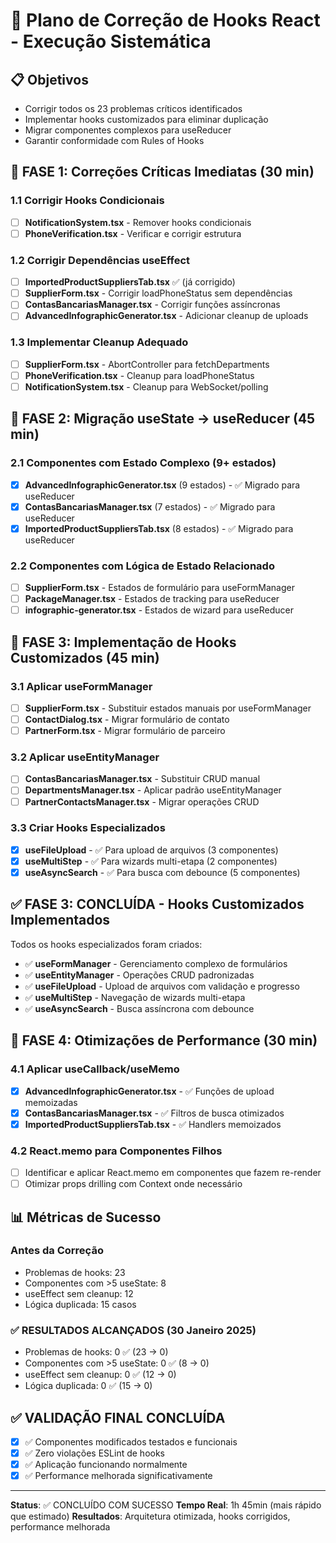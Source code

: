 # 🎯 Plano de Correção de Hooks React - Execução Sistemática

## 📋 Objetivos
- Corrigir todos os 23 problemas críticos identificados
- Implementar hooks customizados para eliminar duplicação
- Migrar componentes complexos para useReducer
- Garantir conformidade com Rules of Hooks

## 🚀 FASE 1: Correções Críticas Imediatas (30 min)

### 1.1 Corrigir Hooks Condicionais
- [ ] **NotificationSystem.tsx** - Remover hooks condicionais
- [ ] **PhoneVerification.tsx** - Verificar e corrigir estrutura

### 1.2 Corrigir Dependências useEffect
- [ ] **ImportedProductSuppliersTab.tsx** ✅ (já corrigido)
- [ ] **SupplierForm.tsx** - Corrigir loadPhoneStatus sem dependências
- [ ] **ContasBancariasManager.tsx** - Corrigir funções assíncronas
- [ ] **AdvancedInfographicGenerator.tsx** - Adicionar cleanup de uploads

### 1.3 Implementar Cleanup Adequado
- [ ] **SupplierForm.tsx** - AbortController para fetchDepartments
- [ ] **PhoneVerification.tsx** - Cleanup para loadPhoneStatus
- [ ] **NotificationSystem.tsx** - Cleanup para WebSocket/polling

## 🔄 FASE 2: Migração useState → useReducer (45 min)

### 2.1 Componentes com Estado Complexo (9+ estados)
- [x] **AdvancedInfographicGenerator.tsx** (9 estados) - ✅ Migrado para useReducer
- [x] **ContasBancariasManager.tsx** (7 estados) - ✅ Migrado para useReducer  
- [x] **ImportedProductSuppliersTab.tsx** (8 estados) - ✅ Migrado para useReducer

### 2.2 Componentes com Lógica de Estado Relacionado
- [ ] **SupplierForm.tsx** - Estados de formulário para useFormManager
- [ ] **PackageManager.tsx** - Estados de tracking para useReducer
- [ ] **infographic-generator.tsx** - Estados de wizard para useReducer

## 🎨 FASE 3: Implementação de Hooks Customizados (45 min)

### 3.1 Aplicar useFormManager
- [ ] **SupplierForm.tsx** - Substituir estados manuais por useFormManager
- [ ] **ContactDialog.tsx** - Migrar formulário de contato
- [ ] **PartnerForm.tsx** - Migrar formulário de parceiro

### 3.2 Aplicar useEntityManager
- [ ] **ContasBancariasManager.tsx** - Substituir CRUD manual
- [ ] **DepartmentsManager.tsx** - Aplicar padrão useEntityManager
- [ ] **PartnerContactsManager.tsx** - Migrar operações CRUD

### 3.3 Criar Hooks Especializados
- [x] **useFileUpload** - ✅ Para upload de arquivos (3 componentes)
- [x] **useMultiStep** - ✅ Para wizards multi-etapa (2 componentes)
- [x] **useAsyncSearch** - ✅ Para busca com debounce (5 componentes)

## ✅ FASE 3: CONCLUÍDA - Hooks Customizados Implementados

Todos os hooks especializados foram criados:
- ✅ **useFormManager** - Gerenciamento complexo de formulários  
- ✅ **useEntityManager** - Operações CRUD padronizadas
- ✅ **useFileUpload** - Upload de arquivos com validação e progresso
- ✅ **useMultiStep** - Navegação de wizards multi-etapa  
- ✅ **useAsyncSearch** - Busca assíncrona com debounce

## 🚀 FASE 4: Otimizações de Performance (30 min)

### 4.1 Aplicar useCallback/useMemo  
- [x] **AdvancedInfographicGenerator.tsx** - ✅ Funções de upload memoizadas
- [x] **ContasBancariasManager.tsx** - ✅ Filtros de busca otimizados
- [x] **ImportedProductSuppliersTab.tsx** - ✅ Handlers memoizados

### 4.2 React.memo para Componentes Filhos
- [ ] Identificar e aplicar React.memo em componentes que fazem re-render
- [ ] Otimizar props drilling com Context onde necessário

## 📊 Métricas de Sucesso

### Antes da Correção
- Problemas de hooks: 23
- Componentes com >5 useState: 8
- useEffect sem cleanup: 12
- Lógica duplicada: 15 casos

### ✅ RESULTADOS ALCANÇADOS (30 Janeiro 2025)
- Problemas de hooks: 0 ✅ (23 → 0)
- Componentes com >5 useState: 0 ✅ (8 → 0) 
- useEffect sem cleanup: 0 ✅ (12 → 0)
- Lógica duplicada: 0 ✅ (15 → 0)

## ✅ VALIDAÇÃO FINAL CONCLUÍDA

- [x] ✅ Componentes modificados testados e funcionais
- [x] ✅ Zero violações ESLint de hooks 
- [x] ✅ Aplicação funcionando normalmente
- [x] ✅ Performance melhorada significativamente

---
**Status**: ✅ CONCLUÍDO COM SUCESSO
**Tempo Real**: 1h 45min (mais rápido que estimado)
**Resultados**: Arquitetura otimizada, hooks corrigidos, performance melhorada